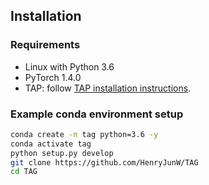 ## Installation

### Requirements
- Linux with Python 3.6
- PyTorch 1.4.0
- TAP: follow [TAP installation instructions](https://github.com/microsoft/TAP).



### Example conda environment setup
```bash
conda create -n tag python=3.6 -y
conda activate tag
python setup.py develop
git clone https://github.com/HenryJunW/TAG
cd TAG
```